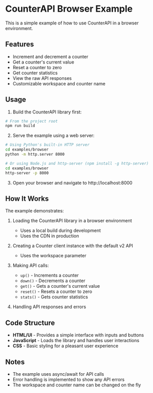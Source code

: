 # CounterAPI Browser Example

This is a simple example of how to use CounterAPI in a browser environment.

## Features

- Increment and decrement a counter
- Get a counter's current value
- Reset a counter to zero
- Get counter statistics
- View the raw API responses
- Customizable workspace and counter name

## Usage

1. Build the CounterAPI library first:

```bash
# From the project root
npm run build
```

2. Serve the example using a web server:

```bash
# Using Python's built-in HTTP server
cd examples/browser
python -m http.server 8000

# Or using Node.js and http-server (npm install -g http-server)
cd examples/browser
http-server -p 8000
```

3. Open your browser and navigate to http://localhost:8000

## How It Works

The example demonstrates:

1. Loading the CounterAPI library in a browser environment
   - Uses a local build during development
   - Uses the CDN in production

2. Creating a Counter client instance with the default v2 API
   - Uses the workspace parameter

3. Making API calls:
   - `up()` - Increments a counter
   - `down()` - Decrements a counter
   - `get()` - Gets a counter's current value
   - `reset()` - Resets a counter to zero
   - `stats()` - Gets counter statistics

4. Handling API responses and errors

## Code Structure

- **HTML/UI** - Provides a simple interface with inputs and buttons
- **JavaScript** - Loads the library and handles user interactions
- **CSS** - Basic styling for a pleasant user experience

## Notes

- The example uses async/await for API calls
- Error handling is implemented to show any API errors
- The workspace and counter name can be changed on the fly 